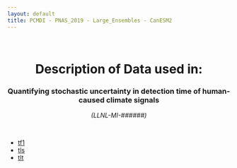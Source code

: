 ```yaml
---
layout: default
title: PCMDI - PNAS_2019 - Large_Ensembles - CanESM2
---
```


<br>
<center>
    <p>
        <h1>Description of Data used in:</h1>
        <h3>Quantifying stochastic uncertainty in detection time of human-caused climate signals</h3>
    </p>
    <p><em>(LLNL-MI-######)</em></p>
</center>
<br>

* [tf1](tf1/index.html)
* [tls](tls/index.html)
* [tlt](tlt/index.html)